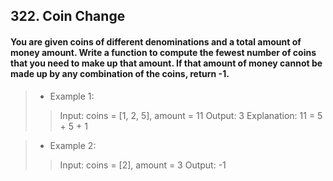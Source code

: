 ## 322. Coin Change
#### You are given coins of different denominations and a total amount of money amount. Write a function to compute the fewest number of coins that you need to make up that amount. If that amount of money cannot be made up by any combination of the coins, return -1.

>* Example 1:
>> Input: coins = [1, 2, 5], amount = 11
>> Output: 3 
>> Explanation: 11 = 5 + 5 + 1

>* Example 2:
>> Input: coins = [2], amount = 3
>> Output: -1
